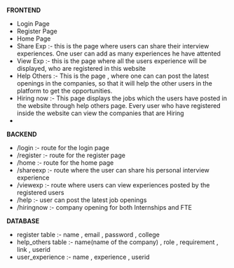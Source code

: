 **FRONTEND**
  - Login Page 
  - Register Page 
  - Home Page 
  - Share Exp :- this is the page where users can share their interview experiences. One user can add as many experiences he have attented
  - View Exp  :- this is the page where  all the users experience will be displayed, who are registered in this website
  - Help Others :- This is the page , where one can can post the latest openings in the companies, so that it will help the other users in the platform to get the opportunities. 
  - Hiring now :- This page displays the jobs which the users have posted in the website through help others page. Every user who have registered inside the website can view the companies that are Hiring 
  - 
**BACKEND**
   -  /login :- route for the login page 
   -  /register :- route for the register page
   -  /home :- route for the home page
   -  /shareexp :- route where the user can share his personal interview experience
   -  /viewexp :- route where users can view experiences posted by the registered users
   -  /help :-  user can post the latest job openings
   -  /hiringnow :- company opening for both Internships and FTE  

**DATABASE**
   - register table :- name , email , password , college
   - help_others table :- name(name of the company) , role , requirement , link , userid
   - user_experience :- name , experience , userid

